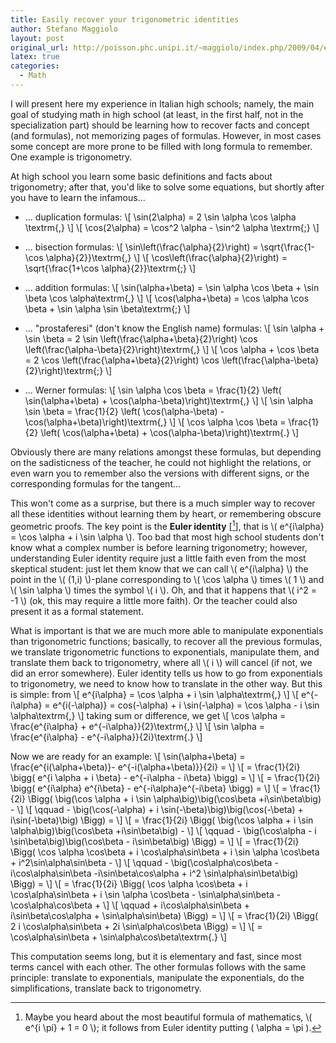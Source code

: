 ```yaml
---
title: Easily recover your trigonometric identities
author: Stefano Maggiolo
layout: post
original_url: http://poisson.phc.unipi.it/~maggiolo/index.php/2009/04/easily-recover-your-trigonometric-identities/
latex: true
categories:
  - Math
---
```

I will present here my experience in Italian high schools; namely, the main goal of studying math in high school (at least, in the first half, not in the specialization part) should be learning how to recover facts and concept (and formulas), not memorizing pages of formulas. However, in most cases some concept are more prone to be filled with long formula to remember. One example is trigonometry.

<!--more-->

At high school you learn some basic definitions and facts about trigonometry; after that, you'd like to solve some equations, but shortly after you have to learn the infamous...

  * ... duplication formulas:
    \\[ \sin(2\alpha) = 2 \sin \alpha \cos \alpha \textrm{,} \\]
    \\[ \cos(2\alpha) = \cos^2 \alpha - \sin^2 \alpha \textrm{;} \\]

  * ... bisection formulas:
    \\[ \sin\left(\frac{\alpha}{2}\right) = \sqrt{\frac{1-\cos \alpha}{2}}\textrm{,} \\]
    \\[ \cos\left(\frac{\alpha}{2}\right) = \sqrt{\frac{1+\cos \alpha}{2}}\textrm{;} \\]

  * ... addition formulas:
    \\[ \sin(\alpha+\beta) = \sin \alpha \cos \beta + \sin \beta \cos \alpha\textrm{,} \\]
    \\[ \cos(\alpha+\beta) = \cos \alpha \cos \beta + \sin \alpha \sin \beta\textrm{;} \\]

  * ... "prostaferesi" (don't know the English name) formulas:
    \\[ \sin \alpha + \sin \beta = 2 \sin \left(\frac{\alpha+\beta}{2}\right) \cos \left(\frac{\alpha-\beta}{2}\right)\textrm{,} \\]
    \\[ \cos \alpha + \cos \beta = 2 \cos \left(\frac{\alpha+\beta}{2}\right) \cos \left(\frac{\alpha-\beta}{2}\right)\textrm{;} \\]

  * ... Werner formulas:
    \\[ \sin \alpha \cos \beta = \frac{1}{2} \left( \sin(\alpha+\beta) + \cos(\alpha-\beta)\right)\textrm{,} \\]
    \\[ \sin \alpha \sin \beta = \frac{1}{2} \left( \cos(\alpha-\beta) - \cos(\alpha+\beta)\right)\textrm{,} \\]
    \\[ \cos \alpha \cos \beta = \frac{1}{2} \left( \cos(\alpha+\beta) + \cos(\alpha-\beta)\right)\textrm{.} \\]

Obviously there are many relations amongst these formulas, but depending on the sadisticness of the teacher, he could not highlight the relations, or even warn you to remember also the versions with different signs, or the corresponding formulas for the tangent...

This won't come as a surprise, but there is a much simpler way to recover all these identities without learning them by heart, or remembering obscure geometric proofs. The key point is the **Euler identity** [[^1]], that is \\( e^{i\alpha} = \cos \alpha + i \sin \alpha \\). Too bad that most high school students don't know what a complex number is before learning trigonometry; however, understanding Euler identity require just a little faith even from the most skeptical student: just let them know that we can call \\( e^{i\alpha} \\) the point in the \\( (1,i) \\)-plane corresponding to \\( \cos \alpha \\) times \\( 1 \\) and \\( \sin \alpha \\) times the symbol \\( i \\). Oh, and that it happens that \\( i^2 = -1 \\) (ok, this may require a little more faith). Or the teacher could also present it as a formal statement.

 [^1]: Maybe you heard about the most beautiful formula of mathematics, \\( e^{i \pi} + 1 = 0 \\); it follows from Euler identity putting \( \alpha = \pi \).

What is important is that we are much more able to manipulate exponentials than trigonometric functions; basically, to recover all the previous formulas, we translate trigonometric functions to exponentials, manipulate them, and translate them back to trigonometry, where all \\( i \\) will cancel (if not, we did an error somewhere). Euler identity tells us how to go from exponentials to trigonometry, we need to know how to translate in the other way. But this is simple: from
\\[ e^{i\alpha} = \cos \alpha + i \sin \alpha\textrm{,} \\]
\\[ e^{-i\alpha} = e^{i(-\alpha)} = cos(-\alpha) + i \sin(-\alpha) = \cos \alpha - i \sin \alpha\textrm{,} \\]
taking sum or difference, we get
\\[ \cos \alpha = \frac{e^{i\alpha} + e^{-i\alpha}}{2}\textrm{,} \\]
\\[ \sin \alpha = \frac{e^{i\alpha} - e^{-i\alpha}}{2i}\textrm{.} \\]

Now we are ready for an example:
\\[ \sin(\alpha+\beta) = \frac{e^{i(\alpha+\beta)}- e^{-i(\alpha+\beta)}}{2i} = \\]
\\[ = \frac{1}{2i} \bigg( e^{i \alpha + i \beta} - e^{-i\alpha - i\beta} \bigg) = \\]
\\[ = \frac{1}{2i} \bigg( e^{i\alpha} e^{i\beta} - e^{-i\alpha}e^{-i\beta} \bigg) = \\]
\\[ = \frac{1}{2i} \Bigg( \big(\cos \alpha + i \sin \alpha\big)\big(\cos\beta +i\sin\beta\big) - \\]
\\[ \qquad - \big(\cos(-\alpha) + i \sin(-\beta)\big)\big(\cos(-\beta) + i\sin(-\beta)\big) \Bigg) = \\]
\\[ = \frac{1}{2i} \Bigg( \big(\cos \alpha + i \sin \alpha\big)\big(\cos\beta +i\sin\beta\big) - \\]
\\[ \qquad - \big(\cos\alpha - i \sin\beta\big)\big(\cos\beta - i\sin\beta\big) \Bigg) = \\]
\\[ = \frac{1}{2i} \Bigg( \cos \alpha \cos\beta + i \cos\alpha\sin\beta + i \sin \alpha \cos\beta + i^2\sin\alpha\sin\beta - \\]
\\[ \qquad - \big(\cos\alpha\cos\beta - i\cos\alpha\sin\beta -i\sin\beta\cos\alpha + i^2 \sin\alpha\sin\beta\big) \Bigg) = \\]
\\[ = \frac{1}{2i} \Bigg( \cos \alpha \cos\beta + i \cos\alpha\sin\beta + i \sin \alpha \cos\beta - \sin\alpha\sin\beta - \cos\alpha\cos\beta + \\]
\\[ \qquad + i\cos\alpha\sin\beta + i\sin\beta\cos\alpha + \sin\alpha\sin\beta) \Bigg) = \\]
\\[ = \frac{1}{2i} \Bigg( 2 i \cos\alpha\sin\beta + 2i \sin\alpha\cos\beta \Bigg) = \\]
\\[ = \cos\alpha\sin\beta + \sin\alpha\cos\beta\textrm{.} \\]

This computation seems long, but it is elementary and fast, since most terms cancel with each other. The other formulas follows with the same principle: translate to exponentials, manipulate the exponentials, do the simplifications, translate back to trigonometry.
